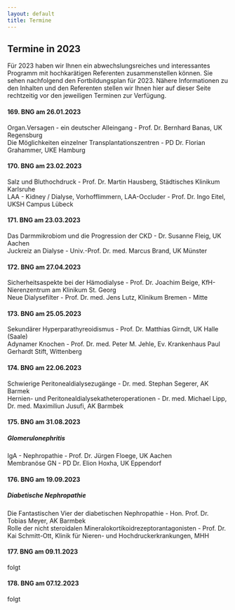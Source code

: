 ```yaml
---
layout: default
title: Termine
---
```

## Termine in 2023

Für 2023 haben wir Ihnen ein abwechslungsreiches und interessantes Programm mit hochkarätigen Referenten zusammenstellen können. Sie sehen nachfolgend den Fortbildungsplan für 2023. Nähere Informationen zu den Inhalten und den Referenten stellen wir Ihnen hier auf dieser Seite rechtzeitig vor den jeweiligen Terminen zur Verfügung.  
   
   
#### 169. BNG am 26.01.2023   
Organ.Versagen - ein deutscher Alleingang - Prof. Dr. Bernhard Banas, UK Regensburg   
Die Möglichkeiten einzelner Transplantationszentren - PD Dr. Florian Grahammer, UKE Hamburg	 

#### 170. BNG am 23.02.2023     
   
Salz und Bluthochdruck - Prof. Dr. Martin Hausberg, Städtisches Klinikum Karlsruhe    
LAA - Kidney / Dialyse, Vorhofflimmern, LAA-Occluder - Prof. Dr. Ingo Eitel, UKSH Campus Lübeck   
   
#### 171. BNG am 23.03.2023  
   
Das Darmmikrobiom und die Progression der CKD - Dr. Susanne Fleig, UK Aachen   
Juckreiz an Dialyse - Univ.-Prof. Dr. med. Marcus Brand, UK Münster   
   
#### 172. BNG am 27.04.2023  
   
Sicherheitsaspekte bei der Hämodialyse - Prof. Dr. Joachim Beige, KfH-Nierenzentrum am Klinikum St. Georg   
Neue Dialysefilter - Prof. Dr. med. Jens Lutz, Klinikum Bremen - Mitte   
   
#### 173. BNG am 25.05.2023  
   
Sekundärer Hyperparathyreoidismus - Prof. Dr. Matthias Girndt, UK Halle (Saale)   
Adynamer Knochen - Prof. Dr. med. Peter M. Jehle, Ev. Krankenhaus Paul Gerhardt Stift, Wittenberg   
   
#### 174. BNG am 22.06.2023  
   
Schwierige Peritonealdialysezugänge - Dr. med. Stephan Segerer, AK Barmek   
Hernien- und Peritonealdialysekatheteroperationen - Dr. med. Michael Lipp, Dr. med. Maximiliun Jusufi, AK Barmbek   
   
#### 175. BNG am 31.08.2023  
   
##### Glomerulonephritis
IgA - Nephropathie - Prof. Dr. Jürgen Floege, UK Aachen   
Membranöse GN - PD Dr. Elion Hoxha, UK Eppendorf     
   
#### 176. BNG am 19.09.2023  
   
##### Diabetische Nephropathie   
Die Fantastischen Vier der diabetischen Nephropathie - Hon. Prof. Dr. Tobias Meyer, AK Barmbek   
Rolle der nicht steroidalen Mineralokortikoidrezeptorantagonisten -  Prof. Dr. Kai Schmitt-Ott, Klinik für Nieren- und Hochdruckerkrankungen, MHH   

#### 177. BNG am 09.11.2023  
   
folgt   
   
#### 178. BNG am 07.12.2023  
     
folgt   
   